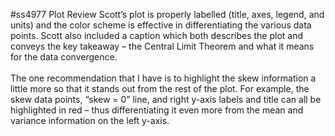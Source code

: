 #ss4977 Plot Review
Scott’s plot is properly labelled (title, axes, legend, and units) and the color scheme is effective in differentiating the various data points.  Scott also included a caption which both describes the plot and conveys the key takeaway – the Central Limit Theorem and what it means for the data convergence.
<br><br>	The one recommendation that I have is to highlight the skew information a little more so that it stands out from the rest of the plot.  For example, the skew data points, “skew = 0” line, and right y-axis labels and title can all be highlighted in red – thus differentiating it even more from the mean and variance information on the left y-axis.
